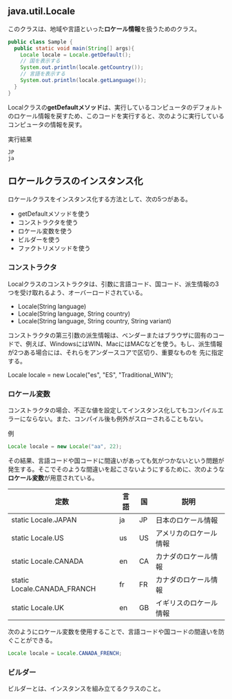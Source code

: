 ## java.util.Locale

このクラスは、地域や言語といった**ロケール情報**を扱うためのクラス。

```Java
public class Sample {
  public static void main(String[] args){
    Locale locale = Locale.getDefault();
    // 国を表示する
    System.out.println(locale.getCountry());
    // 言語を表示する
    System.out.println(locale.getLanguage());
  }
}
```

Localクラスの**getDefaultメソッド**は、実行しているコンピュータのデフォルトのロケール情報を戻すため、このコードを実行すると、次のように実行しているコンピュータの情報を戻す。

実行結果

```console
JP
ja
```

## ロケールクラスのインスタンス化

ロケールクラスをインスタンス化する方法として、次の5つがある。

* getDefaultメソッドを使う
* コンストラクタを使う
* ロケール変数を使う
* ビルダーを使う
* ファクトリメソッドを使う

### コンストラクタ

Localクラスのコンストラクタは、引数に言語コード、国コード、派生情報の3つを受け取れるよう、オーバーロードされている。

* Locale(String language)
* Locale(String language, String country)
* Locale(String language, String country, String variant)

コンストラクタの第三引数の派生情報は、ベンダーまたはブラウザに固有のコードで、例えば、WindowsにはWIN、MacにはMACなどを使う。もし、派生情報が2つある場合には、それらをアンダースコアで区切り、重要なものを
先に指定する。

Locale locale = new Locale("es", "ES", "Traditional_WIN");

### ロケール変数

コンストラクタの場合、不正な値を設定してインスタンス化してもコンパイルエラーにならない。また、コンパイル後も例外がスローされることもない。

例

```Java
Locale locale = new Locale("aa", 22);
```

その結果、言語コードや国コードに間違いがあっても気がつかないという問題が発生する。そこでそのような間違いを起こさないようにするために、次のような**ロケール変数**が用意されている。

定数|言語|国|説明
--|--|--|--
static Locale.JAPAN|ja|JP|日本のロケール情報
static Locale.US|us|US|アメリカのロケール情報
static Locale.CANADA|en|CA|カナダのロケール情報
static Locale.CANADA_FRANCH|fr|FR|カナダのロケール情報
static Locale.UK|en|GB|イギリスのロケール情報

次のようにロケール変数を使用することで、言語コードや国コードの間違いを防ぐことができる。

```Java
Locale locale = Locale.CANADA_FRENCH;
```

### ビルダー

ビルダーとは、インスタンスを組み立てるクラスのこと。




